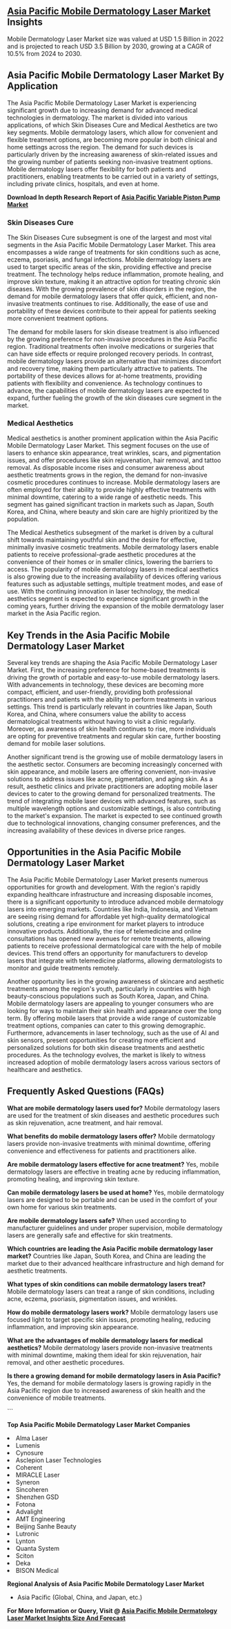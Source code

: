 <h2><a href="https://www.verifiedmarketreports.com/download-sample/?rid=416668&amp;utm_source=Github-Feb&amp;utm_medium=219" target="_blank">Asia Pacific Mobile Dermatology Laser Market</a> Insights</h2><p>Mobile Dermatology Laser Market size was valued at USD 1.5 Billion in 2022 and is projected to reach USD 3.5 Billion by 2030, growing at a CAGR of 10.5% from 2024 to 2030.</p><p><h2>Asia Pacific Mobile Dermatology Laser Market By Application</h2> <p>The Asia Pacific Mobile Dermatology Laser Market is experiencing significant growth due to increasing demand for advanced medical technologies in dermatology. The market is divided into various applications, of which Skin Diseases Cure and Medical Aesthetics are two key segments. Mobile dermatology lasers, which allow for convenient and flexible treatment options, are becoming more popular in both clinical and home settings across the region. The demand for such devices is particularly driven by the increasing awareness of skin-related issues and the growing number of patients seeking non-invasive treatment options. Mobile dermatology lasers offer flexibility for both patients and practitioners, enabling treatments to be carried out in a variety of settings, including private clinics, hospitals, and even at home. <p><strong>Download In depth Research Report of <a href="https://www.verifiedmarketreports.com/download-sample/?rid=236118&amp;utm_source=Pulse-Dec&amp;utm_medium=219" target="_blank">Asia Pacific Variable Piston Pump Market</a></strong></p> </p> <h3>Skin Diseases Cure</h3> <p>The Skin Diseases Cure subsegment is one of the largest and most vital segments in the Asia Pacific Mobile Dermatology Laser Market. This area encompasses a wide range of treatments for skin conditions such as acne, eczema, psoriasis, and fungal infections. Mobile dermatology lasers are used to target specific areas of the skin, providing effective and precise treatment. The technology helps reduce inflammation, promote healing, and improve skin texture, making it an attractive option for treating chronic skin diseases. With the growing prevalence of skin disorders in the region, the demand for mobile dermatology lasers that offer quick, efficient, and non-invasive treatments continues to rise. Additionally, the ease of use and portability of these devices contribute to their appeal for patients seeking more convenient treatment options. <p>The demand for mobile lasers for skin disease treatment is also influenced by the growing preference for non-invasive procedures in the Asia Pacific region. Traditional treatments often involve medications or surgeries that can have side effects or require prolonged recovery periods. In contrast, mobile dermatology lasers provide an alternative that minimizes discomfort and recovery time, making them particularly attractive to patients. The portability of these devices allows for at-home treatments, providing patients with flexibility and convenience. As technology continues to advance, the capabilities of mobile dermatology lasers are expected to expand, further fueling the growth of the skin diseases cure segment in the market.</p> <h3>Medical Aesthetics</h3> <p>Medical aesthetics is another prominent application within the Asia Pacific Mobile Dermatology Laser Market. This segment focuses on the use of lasers to enhance skin appearance, treat wrinkles, scars, and pigmentation issues, and offer procedures like skin rejuvenation, hair removal, and tattoo removal. As disposable income rises and consumer awareness about aesthetic treatments grows in the region, the demand for non-invasive cosmetic procedures continues to increase. Mobile dermatology lasers are often employed for their ability to provide highly effective treatments with minimal downtime, catering to a wide range of aesthetic needs. This segment has gained significant traction in markets such as Japan, South Korea, and China, where beauty and skin care are highly prioritized by the population. <p>The Medical Aesthetics subsegment of the market is driven by a cultural shift towards maintaining youthful skin and the desire for effective, minimally invasive cosmetic treatments. Mobile dermatology lasers enable patients to receive professional-grade aesthetic procedures at the convenience of their homes or in smaller clinics, lowering the barriers to access. The popularity of mobile dermatology lasers in medical aesthetics is also growing due to the increasing availability of devices offering various features such as adjustable settings, multiple treatment modes, and ease of use. With the continuing innovation in laser technology, the medical aesthetics segment is expected to experience significant growth in the coming years, further driving the expansion of the mobile dermatology laser market in the Asia Pacific region.</p> <h2>Key Trends in the Asia Pacific Mobile Dermatology Laser Market</h2> <p>Several key trends are shaping the Asia Pacific Mobile Dermatology Laser Market. First, the increasing preference for home-based treatments is driving the growth of portable and easy-to-use mobile dermatology lasers. With advancements in technology, these devices are becoming more compact, efficient, and user-friendly, providing both professional practitioners and patients with the ability to perform treatments in various settings. This trend is particularly relevant in countries like Japan, South Korea, and China, where consumers value the ability to access dermatological treatments without having to visit a clinic regularly. Moreover, as awareness of skin health continues to rise, more individuals are opting for preventive treatments and regular skin care, further boosting demand for mobile laser solutions. <p>Another significant trend is the growing use of mobile dermatology lasers in the aesthetic sector. Consumers are becoming increasingly concerned with skin appearance, and mobile lasers are offering convenient, non-invasive solutions to address issues like acne, pigmentation, and aging skin. As a result, aesthetic clinics and private practitioners are adopting mobile laser devices to cater to the growing demand for personalized treatments. The trend of integrating mobile laser devices with advanced features, such as multiple wavelength options and customizable settings, is also contributing to the market's expansion. The market is expected to see continued growth due to technological innovations, changing consumer preferences, and the increasing availability of these devices in diverse price ranges.</p> <h2>Opportunities in the Asia Pacific Mobile Dermatology Laser Market</h2> <p>The Asia Pacific Mobile Dermatology Laser Market presents numerous opportunities for growth and development. With the region's rapidly expanding healthcare infrastructure and increasing disposable incomes, there is a significant opportunity to introduce advanced mobile dermatology lasers into emerging markets. Countries like India, Indonesia, and Vietnam are seeing rising demand for affordable yet high-quality dermatological solutions, creating a ripe environment for market players to introduce innovative products. Additionally, the rise of telemedicine and online consultations has opened new avenues for remote treatments, allowing patients to receive professional dermatological care with the help of mobile devices. This trend offers an opportunity for manufacturers to develop lasers that integrate with telemedicine platforms, allowing dermatologists to monitor and guide treatments remotely. <p>Another opportunity lies in the growing awareness of skincare and aesthetic treatments among the region's youth, particularly in countries with high beauty-conscious populations such as South Korea, Japan, and China. Mobile dermatology lasers are appealing to younger consumers who are looking for ways to maintain their skin health and appearance over the long term. By offering mobile lasers that provide a wide range of customizable treatment options, companies can cater to this growing demographic. Furthermore, advancements in laser technology, such as the use of AI and skin sensors, present opportunities for creating more efficient and personalized solutions for both skin disease treatments and aesthetic procedures. As the technology evolves, the market is likely to witness increased adoption of mobile dermatology lasers across various sectors of healthcare and aesthetics.</p> <h2>Frequently Asked Questions (FAQs)</h2> <p><b>What are mobile dermatology lasers used for?</b> Mobile dermatology lasers are used for the treatment of skin diseases and aesthetic procedures such as skin rejuvenation, acne treatment, and hair removal.</p> <p><b>What benefits do mobile dermatology lasers offer?</b> Mobile dermatology lasers provide non-invasive treatments with minimal downtime, offering convenience and effectiveness for patients and practitioners alike.</p> <p><b>Are mobile dermatology lasers effective for acne treatment?</b> Yes, mobile dermatology lasers are effective in treating acne by reducing inflammation, promoting healing, and improving skin texture.</p> <p><b>Can mobile dermatology lasers be used at home?</b> Yes, mobile dermatology lasers are designed to be portable and can be used in the comfort of your own home for various skin treatments.</p> <p><b>Are mobile dermatology lasers safe?</b> When used according to manufacturer guidelines and under proper supervision, mobile dermatology lasers are generally safe and effective for skin treatments.</p> <p><b>Which countries are leading the Asia Pacific mobile dermatology laser market?</b> Countries like Japan, South Korea, and China are leading the market due to their advanced healthcare infrastructure and high demand for aesthetic treatments.</p> <p><b>What types of skin conditions can mobile dermatology lasers treat?</b> Mobile dermatology lasers can treat a range of skin conditions, including acne, eczema, psoriasis, pigmentation issues, and wrinkles.</p> <p><b>How do mobile dermatology lasers work?</b> Mobile dermatology lasers use focused light to target specific skin issues, promoting healing, reducing inflammation, and improving skin appearance.</p> <p><b>What are the advantages of mobile dermatology lasers for medical aesthetics?</b> Mobile dermatology lasers provide non-invasive treatments with minimal downtime, making them ideal for skin rejuvenation, hair removal, and other aesthetic procedures.</p> <p><b>Is there a growing demand for mobile dermatology lasers in Asia Pacific?</b> Yes, the demand for mobile dermatology lasers is growing rapidly in the Asia Pacific region due to increased awareness of skin health and the convenience of mobile treatments.</p> ```</p><p><strong>Top Asia Pacific Mobile Dermatology Laser Market Companies</strong></p><div data-test-id=""><p><li>Alma Laser</li><li> Lumenis</li><li> Cynosure</li><li> Asclepion Laser Technologies</li><li> Coherent</li><li> MIRACLE Laser</li><li> Syneron</li><li> Sincoheren</li><li> Shenzhen GSD</li><li> Fotona</li><li> Advalight</li><li> AMT Engineering</li><li> Beijing Sanhe Beauty</li><li> Lutronic</li><li> Lynton</li><li> Quanta System</li><li> Sciton</li><li> Deka</li><li> BISON Medical</li></p><div><strong>Regional Analysis of&nbsp;Asia Pacific Mobile Dermatology Laser Market</strong></div><ul><li dir="ltr"><p dir="ltr">Asia Pacific (Global, China, and Japan, etc.)</p></li></ul><p><strong>For More Information or Query, Visit @&nbsp;</strong><strong><a href="https://www.verifiedmarketreports.com/product/mobile-dermatology-laser-market/?utm_source=Github-Feb&amp;utm_medium=219" target="_blank">Asia Pacific Mobile Dermatology Laser Market Insights Size And Forecast</a></strong></p></div><h2>&nbsp;</h2><div data-test-id="">&nbsp;</div>
